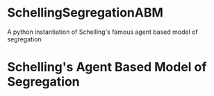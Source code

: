# SchellingSegregationABM
A python instantiation of Schelling's famous agent based model of segregation 
# Schelling's Agent Based Model of Segregation
